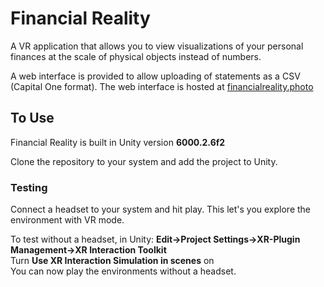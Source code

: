 # Financial Reality

A VR application that allows you to view visualizations of your personal finances
at the scale of physical objects instead of numbers.

A web interface is provided to allow uploading of statements as a CSV (Capital One format).
The web interface is hosted at [financialreality.photo](https://financialreality.photo)

## To Use
Financial Reality is built in Unity version **6000.2.6f2**

Clone the repository to your system and add the project to Unity. 

### Testing
Connect a headset to your system and hit play. This let's you explore the environment with VR mode.

To test without a headset, in Unity:
**Edit->Project Settings->XR-Plugin Management->XR Interaction Toolkit**  
Turn **Use XR Interaction Simulation in scenes** on  
You can now play the environments without a headset.
